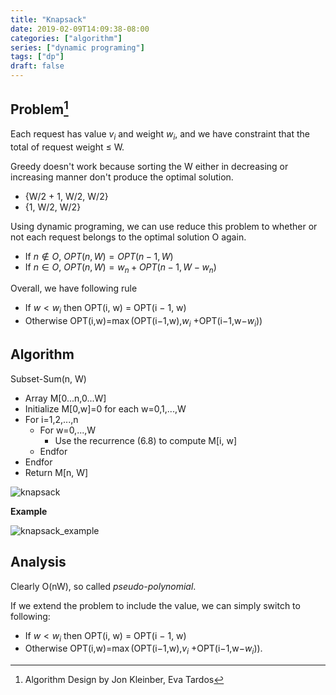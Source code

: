 ```yaml
---
title: "Knapsack"
date: 2019-02-09T14:09:38-08:00
categories: ["algorithm"]
series: ["dynamic programing"]
tags: ["dp"]
draft: false
---
```


## Problem[^algo]

Each request has value $v_i$ and weight $w_i$, and we have constraint that the total of request weight $\leq$ W.

Greedy doesn't work because sorting the W either in decreasing or increasing manner don't produce the optimal solution.

- {W/2 + 1, W/2, W/2}
- {1, W/2, W/2}

Using dynamic programing, we can use reduce this problem to whether or not each request belongs to the optimal solution O again.

- If $n \notin O$, $OPT(n, W) = OPT(n − 1, W)$
- If $n \in O$, $OPT(n,W)=w_n+OPT(n−1,W−w_n)$

Overall, we have following rule

- If $w < w_i$ then OPT(i, w) = OPT(i − 1, w)
- Otherwise OPT(i,w)=$\max$(OPT(i−1,w),$w_i$ +OPT(i−1,w−$w_i$))

## Algorithm

Subset-Sum(n, W)

- Array M[0...n,0...W]
- Initialize M[0,w]=0 for each w=0,1,...,W
- For i=1,2,...,n
  - For w=0,...,W
     - Use the recurrence (6.8) to compute M[i, w]
  - Endfor
- Endfor
- Return M[n, W]

![knapsack](/img/cse202/knapsack.png)

**Example**

![knapsack_example](/img/cse202/knapsack_example.png)


## Analysis

Clearly O(nW), so called *pseudo-polynomial*.

If we extend the problem to include the value, we can simply switch to following:

- If $w < w_i$ then OPT(i, w) = OPT(i − 1, w)
- Otherwise OPT(i,w)=$\max$(OPT(i−1,w),$v_i$ +OPT(i−1,w−$w_i$)).



[^algo]: Algorithm Design by Jon Kleinber, Eva Tardos 